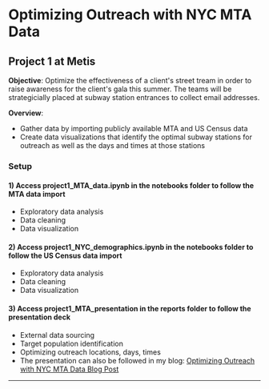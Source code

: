 Optimizing Outreach with NYC MTA Data
==============================

## Project 1 at Metis
**Objective**: Optimize the effectiveness of a client's street tream in order to raise awareness for the client's gala this summer. The teams will be strategicially placed at subway station entrances to collect email addresses.

**Overview**:
- Gather data by importing publicly available MTA and US Census data
- Create data visualizations that identify the optimal subway stations for outreach as well as the days and times at those stations

### Setup

#### 1) Access project1_MTA_data.ipynb in the notebooks folder to follow the MTA data import
* Exploratory data analysis
* Data cleaning
* Data visualization

#### 2) Access project1_NYC_demographics.ipynb in the notebooks folder to follow the US Census data import
* Exploratory data analysis
* Data cleaning
* Data visualization

#### 3) Access project1_MTA_presentation in the reports folder to follow the presentation deck
* External data sourcing
* Target population identification
* Optimizing outreach locations, days, times
* The presentation can also be followed in my blog: <a href="https://eunchanity.github.io/2020/07/06/MTA/" target="_blank">Optimizing Outreach with NYC MTA Data Blog Post</a><br/>

--------